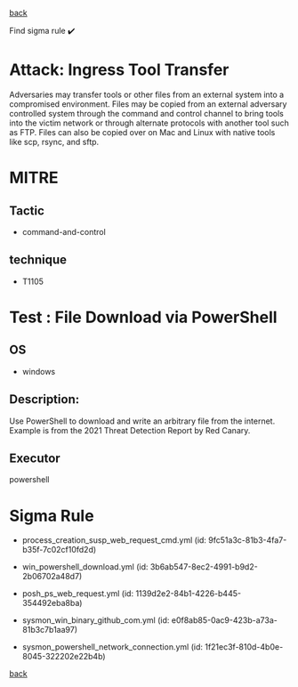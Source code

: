 
[back](../index.md)

Find sigma rule :heavy_check_mark: 

# Attack: Ingress Tool Transfer 

Adversaries may transfer tools or other files from an external system into a compromised environment. Files may be copied from an external adversary controlled system through the command and control channel to bring tools into the victim network or through alternate protocols with another tool such as FTP. Files can also be copied over on Mac and Linux with native tools like scp, rsync, and sftp.

# MITRE
## Tactic
  - command-and-control


## technique
  - T1105


# Test : File Download via PowerShell
## OS
  - windows


## Description:
Use PowerShell to download and write an arbitrary file from the internet. Example is from the 2021 Threat Detection Report by Red Canary.


## Executor
powershell

# Sigma Rule
 - process_creation_susp_web_request_cmd.yml (id: 9fc51a3c-81b3-4fa7-b35f-7c02cf10fd2d)

 - win_powershell_download.yml (id: 3b6ab547-8ec2-4991-b9d2-2b06702a48d7)

 - posh_ps_web_request.yml (id: 1139d2e2-84b1-4226-b445-354492eba8ba)

 - sysmon_win_binary_github_com.yml (id: e0f8ab85-0ac9-423b-a73a-81b3c7b1aa97)

 - sysmon_powershell_network_connection.yml (id: 1f21ec3f-810d-4b0e-8045-322202e22b4b)



[back](../index.md)
